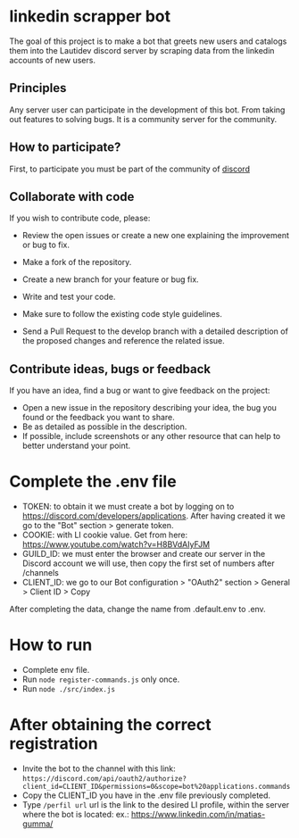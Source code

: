 
# linkedin scrapper bot

The goal of this project is to make a bot that greets new users and catalogs them into the Lautidev discord server by scraping data from the linkedin accounts of new users.




## Principles


Any server user can participate in the development of this bot. From taking out features to solving bugs. It is a community server for the community.

## How to participate?

First, to participate you must be part of the community of [discord](https://discord.gg/P7g9XJ4URc)


## Collaborate with code
If you wish to contribute code, please:

- Review the open issues or create a new one explaining the improvement or bug to fix.

- Make a fork of the repository.

- Create a new branch for your feature or bug fix.

- Write and test your code.

- Make sure to follow the existing code style guidelines.

- Send a Pull Request to the develop branch with a detailed description of the proposed changes and reference the related issue.

## Contribute ideas, bugs or feedback

If you have an idea, find a bug or want to give feedback on the project:

- Open a new issue in the repository describing your idea, the bug you found or the feedback you want to share.
- Be as detailed as possible in the description.
- If possible, include screenshots or any other resource that can help to better understand your point.


# Complete the .env file
- TOKEN: to obtain it we must create a bot by logging on to https://discord.com/developers/applications. After having created it we go to the "Bot" section > generate token.
- COOKIE: with LI cookie value. Get from here: https://www.youtube.com/watch?v=H8BVdAIyFJM
- GUILD_ID: we must enter the browser and create our server in the Discord account we will use, then copy the first set of numbers after /channels
- CLIENT_ID: we go to our Bot configuration > "OAuth2" section > General > Client ID > Copy

After completing the data, change the name from .default.env to .env.

# How to run

- Complete env file.
- Run `node register-commands.js` only once.
- Run `node ./src/index.js`


# After obtaining the correct registration

- Invite the bot to the channel with this link: `https://discord.com/api/oauth2/authorize?client_id=CLIENT_ID&permissions=0&scope=bot%20applications.commands`
- Copy the CLIENT_ID you have in the .env file previously completed.
- Type `/perfil url` url is the link to the desired LI profile, within the server where the bot is located:  ex.: https://www.linkedin.com/in/matias-gumma/
